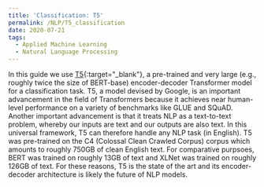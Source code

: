 ```yaml
---
title: 'Classification: T5'
permalink: /NLP/T5_classification
date: 2020-07-21
tags:
  - Applied Machine Learning
  - Natural Language Processing
---
```


In this guide we use [T5](/applied_nlp/T5-class.html){:target="_blank"}, a pre-trained and very large (e.g., roughly twice the size of BERT-base) encoder-decoder Transformer model for a classification task. T5, a model devised by Google, is an important advancement in the field of Transformers because it achieves near human-level performance on a variety of benchmarks like GLUE and SQuAD. Another important advancement is that it treats NLP as a text-to-text problem, whereby our inputs are text and our outputs are also text. In this universal framework, T5 can therefore handle any NLP task (in English). T5 was pre-trained on the C4 (Colossal Clean Crawled Corpus) corpus which amounts to roughly 750GB of clean English text. For comparative purpsoes, BERT was trained on roughly 13GB of text and XLNet was trained on roughly 126GB of text. For these reasons, T5 is the state of the art and its encoder-decoder architecture is likely the future of NLP models.